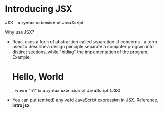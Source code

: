 # Introducing JSX

JSX - a syntax extension of JavaScript

Why use JSX?

- React uses a form of abstraction called separation of concerns - a term used to describe a design principle separate a computer program into distinct sections, while "hiding" the implementation of the program. Example, <h1>Hello, World</h1>, where "h1" is a syntax extension of JavaScript (JSX)

- You can put (embed) any valid JavaScript expression in JSX. Reference, **intro.jsx**
